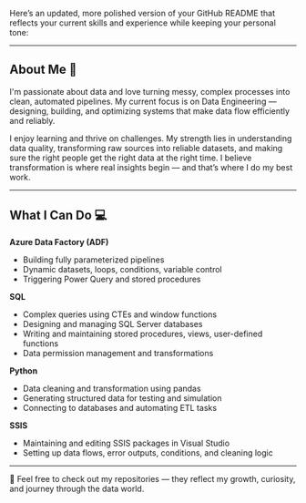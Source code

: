 Here’s an updated, more polished version of your GitHub README that reflects your current skills and experience while keeping your personal tone:

---

## About Me 🧶

I'm passionate about data and love turning messy, complex processes into clean, automated pipelines. My current focus is on Data Engineering — designing, building, and optimizing systems that make data flow efficiently and reliably.

I enjoy learning and thrive on challenges. My strength lies in understanding data quality, transforming raw sources into reliable datasets, and making sure the right people get the right data at the right time. I believe transformation is where real insights begin — and that’s where I do my best work.

---

## What I Can Do 💻

**Azure Data Factory (ADF)**

* Building fully parameterized pipelines
* Dynamic datasets, loops, conditions, variable control
* Triggering Power Query and stored procedures

**SQL**

* Complex queries using CTEs and window functions
* Designing and managing SQL Server databases
* Writing and maintaining stored procedures, views, user-defined functions
* Data permission management and transformations

**Python**

* Data cleaning and transformation using pandas
* Generating structured data for testing and simulation
* Connecting to databases and automating ETL tasks

**SSIS**

* Maintaining and editing SSIS packages in Visual Studio
* Setting up data flows, error outputs, conditions, and cleaning logic

---

📂 Feel free to check out my repositories — they reflect my growth, curiosity, and journey through the data world.
